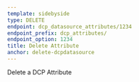 ```yaml
---
template: sidebyside
type: DELETE
endpoint: dcp_datasource_attributes/1234
endpoint_prefix: dcp_attributes/
endpoint_option: 1234
title: Delete Attribute
anchor: delete-dcpdatasource
---
```

Delete a DCP Attribute
